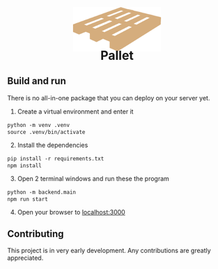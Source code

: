 <div align="center">
  <img src="./src/logo.svg" width="40%"/>
</div>

<h1 align="center" style="margin-top: -10px"> Pallet </h1>

## Build and run

There is no all-in-one package that you can deploy on your server yet.

1. Create a virtual environment and enter it
```
python -m venv .venv
source .venv/bin/activate
```
2. Install the dependencies
```
pip install -r requirements.txt
npm install
```
3. Open 2 terminal windows and run these the program
```
python -m backend.main
npm run start
```
4. Open your browser to [localhost:3000](http://localhost:3000)

## Contributing

This project is in very early development. Any contributions are greatly appreciated.
